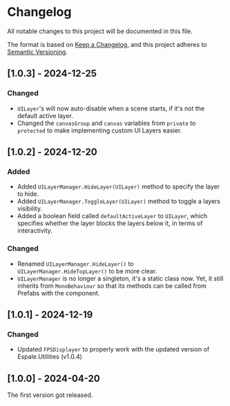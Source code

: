 # Changelog

All notable changes to this project will be documented in this file.

The format is based on [Keep a Changelog](https://keepachangelog.com/en/1.0.0/),
and this project adheres to [Semantic Versioning](https://semver.org/spec/v2.0.0.html).

## [1.0.3] - 2024-12-25

### Changed

- `UILayer`'s will now auto-disable when a scene starts, if it's not the default active layer.
- Changed the `canvasGroup` and `canvas` variables from `private` to `protected` to make implementing custom UI Layers easier.

## [1.0.2] - 2024-12-20

### Added
- Added `UILayerManager.HideLayer(UILayer)` method to specify the layer to hide.
- Added `UILayerManager.ToggleLayer(UILayer)` method to toggle a layers visibility.
- Added a boolean field called `defaultActiveLayer` to `UILayer`, which specifies whether the layer blocks the layers below it, in terms of interactivity.

### Changed
- Renamed `UILayerManager.HideLayer()` to `UILayerManager.HideTopLayer()` to be more clear.
- `UILayerManager` is no longer a singleton, it's a static class now. Yet, it still inherits from `MonoBehaviour` so that its methods can be called from Prefabs with the component.


## [1.0.1] - 2024-12-19

### Changed
- Updated `FPSDisplayer` to properly work with the updated version of Espale.Utilities (v1.0.4)


## [1.0.0] - 2024-04-20

The first version got released.
